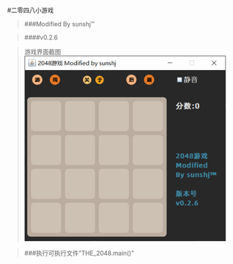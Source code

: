 #二零四八小游戏
> ###Modified By sunshj™

>####v0.2.6

> 游戏界面截图
![Alt text](2048gameshot.png)
> 

> ###执行可执行文件"THE_2048.main()"
